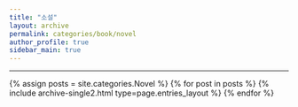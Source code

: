 ```yaml
---
title: "소설"
layout: archive
permalink: categories/book/novel
author_profile: true
sidebar_main: true
---
```


<!-- 공백이 포함되어 있는 카테고리 이름의 경우 site.categories['a b c'] 이런식으로! -->

***

{% assign posts = site.categories.Novel %}
{% for post in posts %} {% include archive-single2.html type=page.entries_layout %} {% endfor %}